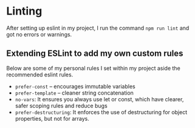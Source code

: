 # Linting

After setting up eslint in my project, I run the command `npm run lint` and got no errors or warnings.

## Extending ESLint to add my own custom rules

Below are some of my personal rules I set within my project aside the recommended eslint rules.

- `prefer-const` – encourages immutable variables
- `prefer-template` – cleaner string concatenation
- `no-vars`: It ensures you always use let or const, which have clearer, safer scoping rules and reduce bugs
- `prefer-destructuring`: It enforces the use of destructuring for object properties, but not for arrays.
